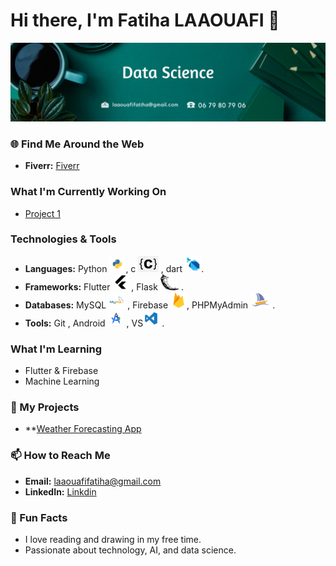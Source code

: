 # Hi there, I'm Fatiha LAAOUAFI 👋
<img src="image.png"></img>
### 🌐 Find Me Around the Web
- **Fiverr:** <a href="https://fr.fiverr.com/fatiha_laa?up_rollout=true"> Fiverr</a>

###  What I'm Currently Working On
- [Project 1](https://github.com/LAAOUAFIFATIHA/project1) 

###  Technologies & Tools
- **Languages:** Python  <img src="python.png" style="wiedth:40px; height:26px"></img>, c <img src="C.png" style="wiedth:40px; height:26px"></img> , dart <img src="dart.png" style="wiedth:40px; height:26px"></img>.
- **Frameworks:** Flutter <img src="9055802_bxl_flutter_icon.png" style="wiedth:40px; height:26px"></img> , Flask <img src="flask.png" style="wiedth:40px; height:26px"></img> .
- **Databases:** MySQL <img src="mysql.png" style="wiedth:40px; height:26px"></img> , Firebase <img src="firabase.png" style="wiedth:40px; height:26px"></img>, PHPMyAdmin <img src="myPhp.png" style="wiedth:40px; height:26px"></img> .
- **Tools:** Git , Android <img src="Android.png" style="wiedth:40px; height:26px"></img> , VS<img src="Visual.png" style="wiedth:40px; height:26px"></img> .


###  What I'm Learning
- Flutter & Firebase
- Machine Learning


### 🚀 My Projects
- **[Weather Forecasting App](https://github.com/your-username/weather-app)


### 📫 How to Reach Me
- **Email:** <a href="laaouafifatiha@gmail.com"> laaouafifatiha@gmail.com </a>
- **LinkedIn:** <a href="https://www.linkedin.com/in/fatiha-laaouafi-4227252ba/"> Linkdin </a>

### 🎯 Fun Facts
- I love reading and drawing in my free time.
- Passionate about technology, AI, and data science.


